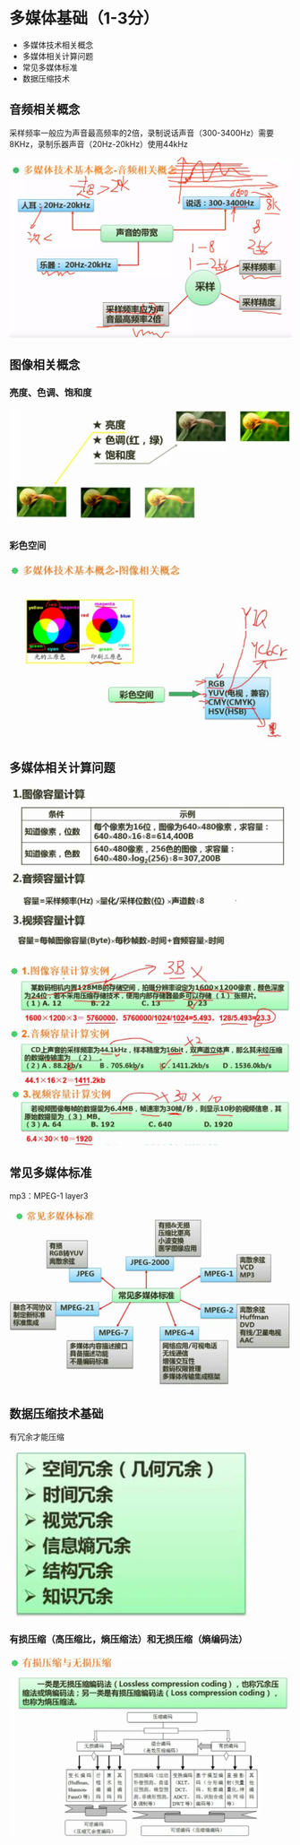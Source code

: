 # 多媒体基础（1-3分）

- 多媒体技术相关概念
- 多媒体相关计算问题
- 常见多媒体标准
- 数据压缩技术

## 音频相关概念

采样频率一般应为声音最高频率的2倍，录制说话声音（300-3400Hz）需要8KHz，录制乐器声音（20Hz-20kHz）使用44kHz

![音频相关概念](RJSJS/markdown-img-paste-20191001150615580.png)

## 图像相关概念

### 亮度、色调、饱和度

![亮度、色调、饱和度](RJSJS/1621175658.png)

### 彩色空间

![彩色空间](RJSJS/1621175438.png)

## 多媒体相关计算问题

![计算方法](RJSJS/1621175866.png)

![例题](RJSJS/1621176056.png)

## 常见多媒体标准

mp3：MPEG-1 layer3

![常见多媒体标准](RJSJS/1621176140.png)

## 数据压缩技术基础

有冗余才能压缩

![冗余](RJSJS/1621176314.png)

### 有损压缩（高压缩比，熵压缩法）和无损压缩（熵编码法）

![有损压缩和无损压缩](RJSJS/1621176563.png)